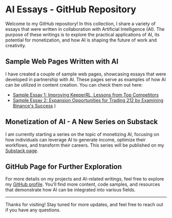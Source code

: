 # AI Essays - GitHub Repository

Welcome to my GitHub repository! In this collection, I share a variety of essays that were written in collaboration with Artificial Intelligence (AI). The purpose of these writings is to explore the practical applications of AI, its potential for monetization, and how AI is shaping the future of work and creativity.

## Sample Web Pages Written with AI

I have created a couple of sample web pages, showcasing essays that were developed in partnership with AI. These pages serve as examples of how AI can be utilized in content creation. You can check them out here:

- [Sample Essay 1: Improving KeeperRL, Lessons from Top Competitors](https://softmonster.github.io/AIEssays/Game.Development/KeeperRL.Lessons.From.Competitors.html)
- [Sample Essay 2: Expansion Opportunities for Trading 212 by Examining Binance's Success](https://softmonster.github.io/AIEssays/Business%20Opportunities/Trading212.html)
)

## Monetization of AI - A New Series on Substack

I am currently starting a series on the topic of monetizing AI, focusing on how individuals can leverage AI to generate income, optimize their workflows, and transform their careers. This series will be published on my [Substack page](https://your-substack-url.com).

## GitHub Page for Further Exploration

For more details on my projects and AI-related writings, feel free to explore my [GitHub profile](https://github.com/your-github-profile). You’ll find more content, code samples, and resources that demonstrate how AI can be integrated into various fields.

---

Thanks for visiting! Stay tuned for more updates, and feel free to reach out if you have any questions.

